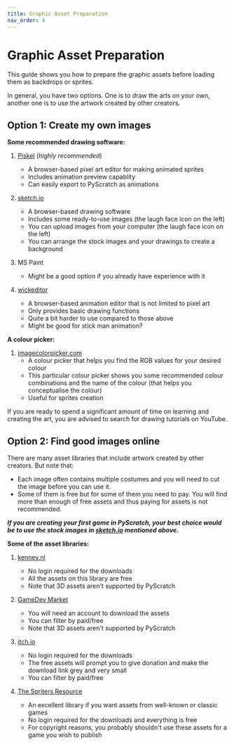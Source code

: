 ```yaml
---
title: Graphic Asset Preparation
nav_order: 4
---
```

# Graphic Asset Preparation
This guide shows you how to prepare the graphic assets before loading them as backdrops or sprites. 

In general, you have two options. 
One is to draw the arts on your own, another one is to use the artwork created by other creators. 

## Option 1: Create my own images
**Some recommended drawing software:** 
1. <a target="_blank" href="https://www.piskelapp.com/">Piskel</a>   (<i>highly recommended</i>)
    - A browser-based pixel art editor for making animated sprites
    - Includes animation preview capablity
    - Can easily export to PyScratch as animations 
    
1. <a target="_blank" href="https://sketch.io/sketchpad/">sketch.io</a> 
    - A browser-based drawing software 
    - Includes some ready-to-use images (the laugh face icon on the left)
    - You can upload images from your computer (the laugh face icon on the left)
    - You can arrange the stock images and your drawings to create a background

1. MS Paint 
    - Might be a good option if you already have experience with it

1. <a target="_blank" href="https://www.wickeditor.com/editor/">wickeditor</a> 
    - A browser-based animation editor that is not limited to pixel art
    - Only provides basic drawing functions
    - Quite a bit harder to use compared to those above
    - Might be good for stick man animation?

**A colour picker:** 
1. <a target="_blank" href="https://imagecolorpicker.com/color-code/ad8446">imagecolorpicker.com</a> 
    - A colour picker that helps you find the RGB values for your desired colour
    - This particular colour picker shows you some recommended colour combinations and the name of the colour (that helps you conceptualise the colour)
    - Useful for sprites creation 

    

If you are ready to spend a significant amount of time on learning and creating the art, you are advised to search for drawing tutorials on YouTube. 

## Option 2: Find good images online
There are many asset libraries that include artwork created by other creators. But note that:
- Each image often contains multiple costumes and you will need to cut the image before you can use it. 
- Some of them is free but for some of them you need to pay. You will find more than enough of free assets and thus paying for assets is not recommended. 

***If you are creating your first game in PyScratch, your best choice would be to use the stock images in <a target="_blank" href="https://sketch.io/sketchpad/">sketch.io</a> mentioned above.***


**Some of the asset libraries:**
1. <a target="_blank" href="https://kenney.nl/assets/category:2D?sort=update">kenney.nl</a> 
    - No login required for the downloads
    - All the assets on this library are free
    - Note that 3D assets aren't supported by PyScratch
    
1. <a target="_blank" href="https://www.gamedevmarket.net/">GameDev Market</a>
    - You will need an account to download the assets
    - You can filter by paid/free
    - Note that 3D assets aren't supported by PyScratch

1. <a target="_blank" href="https://itch.io/game-assets">itch.io</a>
    - No login required for the downloads
    - The free assets will prompt you to give donation and make the download link grey and very small
    - You can filter by paid/free

1. <a target="_blank" href="https://www.spriters-resource.com/">The Spriters Resource</a>
    - An excellent library if you want assets from well-known or classic games
    - No login required for the downloads and everything is free 
    - For copyright reasons, you probably shouldn't use these assets for a game you wish to publish 